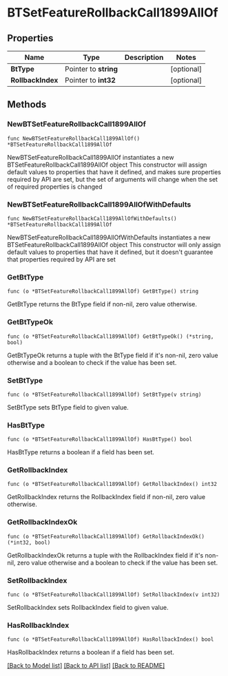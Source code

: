 # BTSetFeatureRollbackCall1899AllOf

## Properties

Name | Type | Description | Notes
------------ | ------------- | ------------- | -------------
**BtType** | Pointer to **string** |  | [optional] 
**RollbackIndex** | Pointer to **int32** |  | [optional] 

## Methods

### NewBTSetFeatureRollbackCall1899AllOf

`func NewBTSetFeatureRollbackCall1899AllOf() *BTSetFeatureRollbackCall1899AllOf`

NewBTSetFeatureRollbackCall1899AllOf instantiates a new BTSetFeatureRollbackCall1899AllOf object
This constructor will assign default values to properties that have it defined,
and makes sure properties required by API are set, but the set of arguments
will change when the set of required properties is changed

### NewBTSetFeatureRollbackCall1899AllOfWithDefaults

`func NewBTSetFeatureRollbackCall1899AllOfWithDefaults() *BTSetFeatureRollbackCall1899AllOf`

NewBTSetFeatureRollbackCall1899AllOfWithDefaults instantiates a new BTSetFeatureRollbackCall1899AllOf object
This constructor will only assign default values to properties that have it defined,
but it doesn't guarantee that properties required by API are set

### GetBtType

`func (o *BTSetFeatureRollbackCall1899AllOf) GetBtType() string`

GetBtType returns the BtType field if non-nil, zero value otherwise.

### GetBtTypeOk

`func (o *BTSetFeatureRollbackCall1899AllOf) GetBtTypeOk() (*string, bool)`

GetBtTypeOk returns a tuple with the BtType field if it's non-nil, zero value otherwise
and a boolean to check if the value has been set.

### SetBtType

`func (o *BTSetFeatureRollbackCall1899AllOf) SetBtType(v string)`

SetBtType sets BtType field to given value.

### HasBtType

`func (o *BTSetFeatureRollbackCall1899AllOf) HasBtType() bool`

HasBtType returns a boolean if a field has been set.

### GetRollbackIndex

`func (o *BTSetFeatureRollbackCall1899AllOf) GetRollbackIndex() int32`

GetRollbackIndex returns the RollbackIndex field if non-nil, zero value otherwise.

### GetRollbackIndexOk

`func (o *BTSetFeatureRollbackCall1899AllOf) GetRollbackIndexOk() (*int32, bool)`

GetRollbackIndexOk returns a tuple with the RollbackIndex field if it's non-nil, zero value otherwise
and a boolean to check if the value has been set.

### SetRollbackIndex

`func (o *BTSetFeatureRollbackCall1899AllOf) SetRollbackIndex(v int32)`

SetRollbackIndex sets RollbackIndex field to given value.

### HasRollbackIndex

`func (o *BTSetFeatureRollbackCall1899AllOf) HasRollbackIndex() bool`

HasRollbackIndex returns a boolean if a field has been set.


[[Back to Model list]](../README.md#documentation-for-models) [[Back to API list]](../README.md#documentation-for-api-endpoints) [[Back to README]](../README.md)


